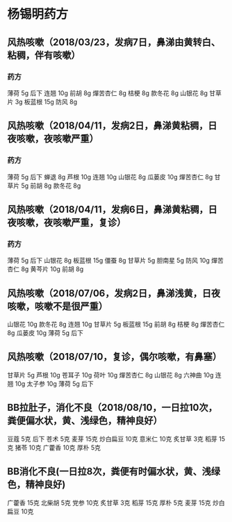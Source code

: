 # 杨锡明药方
## 风热咳嗽（2018/03/23，发病7日，鼻涕由黄转白、粘稠，伴有咳嗽）
### 药方
薄荷 5g 后下
连翘 10g
前胡 8g
燀苦杏仁 8g
桔梗 8g
款冬花 8g
山银花 8g
甘草片 3g
板蓝根 15g
防风 8g

## 风热咳嗽（2018/04/11，发病2日，鼻涕黄粘稠，日夜咳嗽，夜咳嗽严重）
### 药方
薄荷 5g 后下
蝉退 8g
芦根 10g
连翘 10g
山银花 8g
瓜蒌皮 10g
燀苦杏仁 8g
甘草片 5g
前胡 8g
款冬花 8g

## 风热咳嗽（2018/04/11，发病6日，鼻涕黄粘稠，日夜咳嗽，夜咳嗽严重，复诊）
### 药方
薄荷 5g 后下
山银花 8g
板蓝根 15g
僵蚕 8g
甘草片 5g
胆南星 5g
防风 10g
燀苦杏仁 8g
黄芩片 10g
前胡 8g

## 风热咳嗽（2018/07/06，发病2日，鼻涕浅黄，日夜咳嗽，咳嗽不是很严重）
山银花 10g
款冬花 8g
连翘 10g
甘草片 5g
板蓝根 15g
前胡 8g
桔梗 8g
燀苦杏仁 8g
瓜蒌皮 10g
薄荷 5g 后下

## 风热咳嗽（2018/07/10，复诊，偶尔咳嗽，有鼻塞）
甘草片 5g
芦根 10g
苍耳子 10g
荷叶 10g
燀苦杏仁 8g
山银花 8g
六神曲 10g
连翘 10g
太子参 10g
薄荷 5g 后下

## BB拉肚子，消化不良（2018/08/10，一日拉10次，粪便偏水状，黄、浅绿色，精神良好）
豆蔻 5克 后下
苍术 5克
麦芽 15克
炒白扁豆 10克
意米仁 10克
炙甘草 3克
稻芽 15克
猪苓 10克
广藿香 10克
厚朴 5克

## BB消化不良(一日拉8次，粪便有时偏水状，黄、浅绿色，精神良好)
广藿香 15克
北柴胡 5克
党参 10克
炙甘草 3克
稻芽 15克
厚朴 5克
麦芽 15克
炒白扁豆 10克

